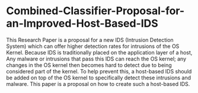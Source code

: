 # Combined-Classifier-Proposal-for-an-Improved-Host-Based-IDS
This Research Paper is a proposal for a new IDS (Intrusion Detection System) which can offer higher detection rates for intrusions of the OS Kernel. Because IDS is traditionally placed on the application layer of a host, Any malware or intrusions that pass this IDS can reach the OS kernel; any changes in the OS kernel then becomes hard to detect due to being considered part of the kernel. To help prevent this, a host-based IDS  should be added on top of the OS kernel to specifically detect these intrusions and malware. This paper is a proposal on how to create such a host-based IDS.
